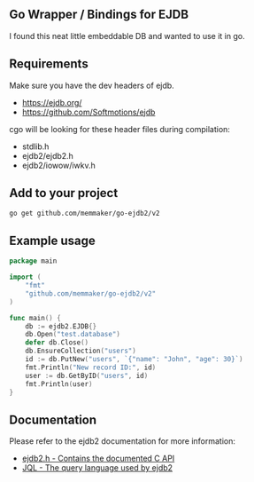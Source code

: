 ## Go Wrapper / Bindings for EJDB

I found this neat little embeddable DB and wanted to use it in go.


## Requirements

Make sure you have the dev headers of ejdb.

  - https://ejdb.org/
  - https://github.com/Softmotions/ejdb

cgo will be looking for these header files during compilation:

  - stdlib.h
  - ejdb2/ejdb2.h
  - ejdb2/iowow/iwkv.h

## Add to your project

    go get github.com/memmaker/go-ejdb2/v2

## Example usage

```go
package main

import (
    "fmt"
    "github.com/memmaker/go-ejdb2/v2"
)

func main() {
    db := ejdb2.EJDB{}
    db.Open("test.database")
    defer db.Close()
    db.EnsureCollection("users")
    id := db.PutNew("users", `{"name": "John", "age": 30}`)
    fmt.Println("New record ID:", id)
    user := db.GetByID("users", id)
    fmt.Println(user)
}
```

## Documentation

Please refer to the ejdb2 documentation for more information:

 - [ejdb2.h - Contains the documented C API](https://github.com/Softmotions/ejdb/blob/master/src/ejdb2.h)
 - [JQL - The query language used by ejdb2](https://github.com/Softmotions/ejdb#jql)